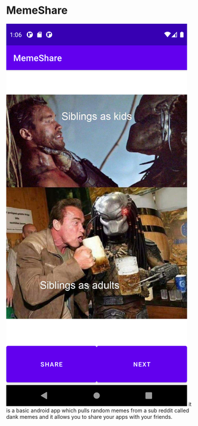 # MemeShare
![MemeShare](meeshareSS1.png)
 it is a basic android app which pulls random memes from a sub reddit called dank memes and it allows you to share your apps with your friends.
